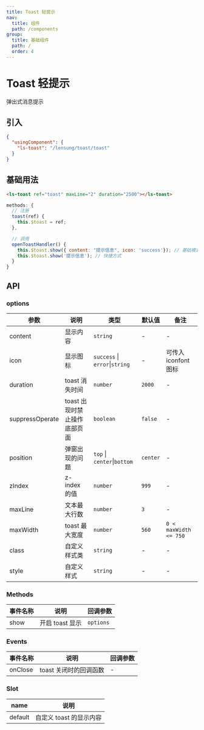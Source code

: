 ```yaml
---
title: Toast 轻提示
nav:
  title: 组件
  path: /components
group:
  title: 基础组件
  path: /
  order: 4
---
```


# Toast 轻提示

弹出式消息提示

## 引入

```json
{
  "usingComponent": {
    "ls-toast": "/lensung/toast/toast"
  }
}
```

## 基础用法

```html
<ls-toast ref="toast" maxLine="2" duration="2500"></ls-toast>
```

```js
methods: {
  // 注册
  toast(ref) {
    this.$toast = ref;
  },

  // 调用
  openToastHandler() {
    this.$toast.show({ content: "提示信息", icon: 'success'}); // 基础模式
    this.$toast.show('提示信息'); // 快捷方式
  }
}
```

## API

### options

| 参数            | 说明                         | 类型                           | 默认值   | 备注                  |
| --------------- | ---------------------------- | ------------------------------ | -------- | --------------------- |
| content         | 显示内容                     | `string`                       | -        | -                     |
| icon            | 显示图标                     | `success` \| `error`\|`string` | -        | 可传入 iconfont 图标  |
| duration        | toast 消失时间               | `number`                       | `2000`   | -                     |
| suppressOperate | toast 出现时禁止操作底部页面 | `boolean`                      | `false`  | -                     |
| position        | 弹窗出现的问题               | `top` \| `center`\|`bottom`    | `center` | -                     |
| zIndex          | z-index 的值                 | `number`                       | `999`    | -                     |
| maxLine         | 文本最大行数                 | `number`                       | `3`      | -                     |
| maxWidth        | toast 最大宽度               | `number`                       | `560`    | `0 < maxWidth <= 750` |
| class           | 自定义样式类             | `string`                       | -        | -                     |
| style           | 自定义样式               | `string`                       | -        | -                     |

### Methods

| 事件名称 | 说明            | 回调参数  |
| -------- | --------------- | --------- |
| show     | 开启 toast 显示 | `options` |

### Events

| 事件名称 | 说明                   | 回调参数 |
| -------- | ---------------------- | -------- |
| onClose  | toast 关闭时的回调函数 | -        |

### Slot

| name    | 说明                    |
| ------- | ----------------------- |
| default | 自定义 toast 的显示内容 |
